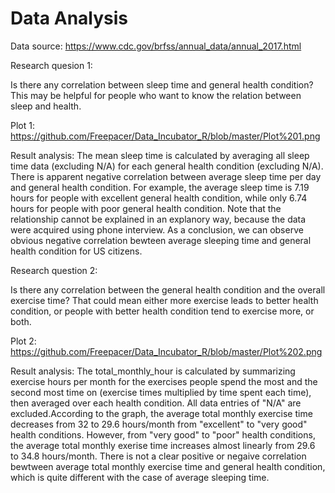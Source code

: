 # Data Analysis

Data source: https://www.cdc.gov/brfss/annual_data/annual_2017.html

Research quesion 1:

Is there any correlation between sleep time and general health condition? 
This may be helpful for people who want to know the relation between sleep and health.

Plot 1: https://github.com/Freepacer/Data_Incubator_R/blob/master/Plot%201.png

Result analysis: The mean sleep time is calculated by averaging all sleep time data (excluding N/A) for each general health condition
(excluding N/A). There is apparent negative correlation between average sleep time per day and general health condition. 
For example, the average sleep time is 7.19 hours for people with excellent general health condition, while only 6.74 hours for people with poor general health condition. Note that the relationship cannot be explained in an explanory way, because the data were acquired using phone interview. As a conclusion, we can observe obvious negative correlation bewteen average sleeping time and general health condition for US citizens.
 
Research question 2: 

Is there any correlation between the general health condition and the overall exercise time? That could mean either more exercise leads to better health condition, or people with better health condition tend to exercise more, or both.

Plot 2: https://github.com/Freepacer/Data_Incubator_R/blob/master/Plot%202.png

Result analysis: The total_monthly_hour is calculated by summarizing exercise hours per month for the exercises 
people spend the most and the second most time on (exercise times multiplied by time spent each time), then averaged over each health condition. All data entries of "N/A" are excluded.According to the graph, the average total monthly exercise time decreases from 32 to 29.6 hours/month from "excellent" to "very good" health conditions. However, from "very good" to "poor" health conditions, the average total monthly exerise time increases almost linearly from 29.6 to 34.8 hours/month. There is not a clear positive or negaive correlation bewtween average total monthly exercise time and general health condition, which is quite different with the case of average sleeping time.
